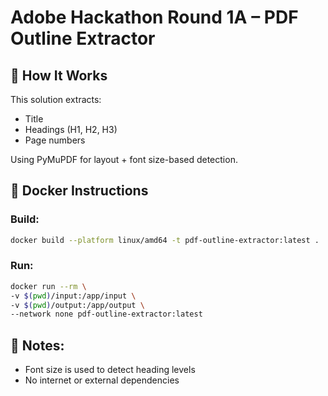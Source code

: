 
# Adobe Hackathon Round 1A – PDF Outline Extractor

## 🔧 How It Works

This solution extracts:
- Title
- Headings (H1, H2, H3)
- Page numbers

Using PyMuPDF for layout + font size-based detection.

## 🐳 Docker Instructions

### Build:
```bash
docker build --platform linux/amd64 -t pdf-outline-extractor:latest .
```

### Run:
```bash
docker run --rm \
-v $(pwd)/input:/app/input \
-v $(pwd)/output:/app/output \
--network none pdf-outline-extractor:latest
```

## 🧠 Notes:
- Font size is used to detect heading levels
- No internet or external dependencies
